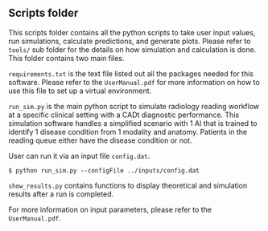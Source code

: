## Scripts folder

This scripts folder contains all the python scripts to take user input values, run simulations, calculate predictions, and generate plots. Please refer to `tools/` sub folder for the details on how simulation and calculation is done. This folder contains two main files.

`requirements.txt` is the text file listed out all the packages needed for this software. Please refer to the `UserManual.pdf` for more information on how to use this file to set up a virtual environment.

`run_sim.py` is the main python script to simulate radiology reading workflow at a specific clinical setting with a CADt diagnostic performance. This simulation software handles a simplified scenario with 1 AI that is trained to identify 1 disease condition from 1 modality and anatomy. Patients in the reading queue either have the disease condition or not.

User can run it via an input file `config.dat`.

```
$ python run_sim.py --configFile ../inputs/config.dat
```

`show_results.py` contains functions to display theoretical and simulation results after a run is completed.

For more information on input parameters, please refer to the `UserManual.pdf`.